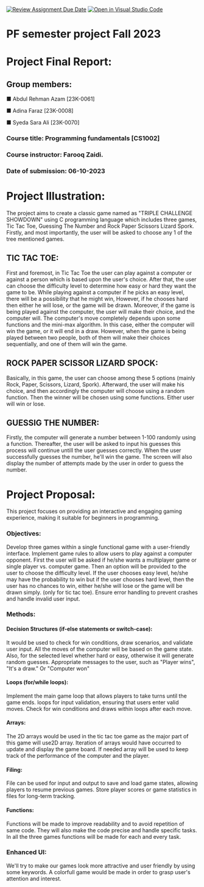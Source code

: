 [![Review Assignment Due Date](https://classroom.github.com/assets/deadline-readme-button-24ddc0f5d75046c5622901739e7c5dd533143b0c8e959d652212380cedb1ea36.svg)](https://classroom.github.com/a/j0WbCUcA)
[![Open in Visual Studio Code](https://classroom.github.com/assets/open-in-vscode-718a45dd9cf7e7f842a935f5ebbe5719a5e09af4491e668f4dbf3b35d5cca122.svg)](https://classroom.github.com/online_ide?assignment_repo_id=13059279&assignment_repo_type=AssignmentRepo)
# PF semester project Fall 2023

# Project Final Report:

## Group members:

■ Abdul Rehman Azam [23K-0061]

■ Adina Faraz [23K-0008]

■ Syeda Sara Ali [23K-0070]

### Course title: Programming fundamentals [CS1002]
### Course instructor: Farooq Zaidi.
### Date of submission: 06-10-2023

# Project Illustration:

The project aims to create a classic game named as "TRIPLE CHALLENGE SHOWDOWN" using C programming language which includes three games, Tic Tac Toe, Guessing The Number and Rock Paper Scissors Lizard Spork. Firstly, and most importantly, the user will be asked to choose any 1 of the tree mentioned games.

## TIC TAC TOE:
First and foremost, in Tic Tac Toe the user can play against a computer or against a person which is based upon the user's choice. After that, the user can choose the difficulty level to determine how easy or hard they want the game to be. While playing against a computer if he picks an easy level, there will be a possibility that he might win, However, if he chooses hard then either he will lose, or the game will be drawn.
Moreover, if the game is being played against the computer, the user will make their choice, and the computer will. The computer's move completely depends upon some functions and the mini-max algorithm. In this case, either the computer will win the game, or it will end in a draw. However, when the game is being played between two people, both of them will make their choices sequentially, and one of them will win the game. 

## ROCK PAPER SCISSOR LIZARD SPOCK:
Basically, in this game, the user can choose among these 5 options (mainly Rock, Paper, Scissors, Lizard, Spork). Afterward, the user will make his choice, and then accordingly the computer will choose using a random function. Then the winner will be chosen using some functions. Either user will win or lose.

## GUESSIG THE NUMBER:
Firstly, the computer will generate a number between 1-100 randomly using a function. Thereafter, the user will be asked to input his guesses this process will continue untill the user guesses correctly. When the user successfully guesses the 
number, he'll win the game. The screen will also display the number of attempts made by the user in order to guess the number.

# Project Proposal:

This project focuses on providing an interactive and engaging gaming experience, making it suitable for beginners in programming.
### Objectives:

Develop three games within a single functional game with a user-friendly interface.
Implement game rules to allow users to play against a computer opponent. First the user will be asked if he/she wants a multiplayer game or single player vs. computer game. Then an option will be provided to the user to choose the difficulty level. If the user chooses easy level, he/she may have the probability to win but if the user chooses hard level, then the user has no chances to win, either he/she will lose or the game will be drawn simply. (only for tic tac toe).
Ensure error handling to prevent crashes and handle invalid user input.

### Methods:

#### Decision Structures (if-else statements or switch-case):
It would be used to check for win conditions, draw scenarios, and validate user input. All the moves of the computer will be based on the game state. Also, for the selected level whether hard or easy, otherwise it will generate random guesses. Appropriate messages to the user, such as "Player wins", "It's a draw." Or "Computer won"
#### Loops (for/while loops):
Implement the main game loop that allows players to take turns until the game ends. loops for input validation, ensuring that users enter valid moves. Check for win conditions and draws within loops after each move.
#### Arrays:
The 2D arrays would be used in the tic tac toe game as the major part of this game will use2D array. Iteration of arrays would have occurred to update and display the game board. If needed array will be used to keep track of the performance of the computer and the player.
#### Filing:
File can be used for input and output to save and load game states, allowing players to resume previous games. Store player scores or game statistics in files for long-term tracking.
#### Functions:
Functions will be made to improve readability and to avoid repetition of same code. They will also make the code precise and handle specific tasks. In all the three games functions will be made for each and every task.
### Enhanced UI:
We'll try to make our games look more attractive and user friendly by using some keywords. A colorfull game would be made in order to grasp user's attention and interest.
